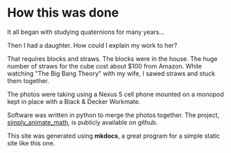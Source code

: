 # How this was done

It all began with studying quaternions for many years...

Then I had a daughter. How could I explain my work to her?

That requires blocks and straws. The blocks were in the house. The huge number of straws for the cube cost about $100 from Amazon. While watching "The Big Bang Theory" with my wife, I sawed straws and stuck them together.

The photos were taking using a Nexus 5 cell phone mounted on a monopod kept in place with a Black & Decker Workmate.

Software was written in python to merge the photos together. The project, [simply_animate_math](https://github.com/dougsweetser/simply_animate_math), is publicly available on github.

This site was generated using **mkdocs**, a great program for a simple static site like this one.
